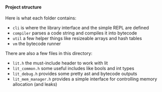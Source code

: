 #### Project structure

Here is what each folder contains:

* `cli` is where the library interface and the simple REPL are defined
* `compiler` parses a code string and compiles it into bytecode
* `util` a few helper things like resizeable arrays and hash tables
* `vm` the bytecode runner

There are also a few files in this directory:

 + `lit.h` the must-include header to work with lit
 + `lit_common.h` some useful includes like bools and int types
 + `lit_debug.h` provides some pretty ast and bytecode outputs
 + `lit_mem_manager.h` provides a simple interface for controlling memory allocation (and leaks)